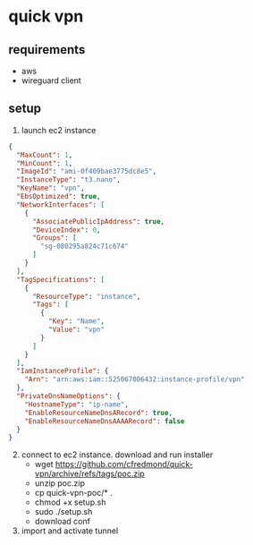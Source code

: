 # quick vpn

## requirements
- aws
- wireguard client

## setup
1. launch ec2 instance
```json
{
  "MaxCount": 1,
  "MinCount": 1,
  "ImageId": "ami-0f409bae3775dc8e5",
  "InstanceType": "t3.nano",
  "KeyName": "vpn",
  "EbsOptimized": true,
  "NetworkInterfaces": [
    {
      "AssociatePublicIpAddress": true,
      "DeviceIndex": 0,
      "Groups": [
        "sg-080295a824c71c674"
      ]
    }
  ],
  "TagSpecifications": [
    {
      "ResourceType": "instance",
      "Tags": [
        {
          "Key": "Name",
          "Value": "vpn"
        }
      ]
    }
  ],
  "IamInstanceProfile": {
    "Arn": "arn:aws:iam::525067006432:instance-profile/vpn"
  },
  "PrivateDnsNameOptions": {
    "HostnameType": "ip-name",
    "EnableResourceNameDnsARecord": true,
    "EnableResourceNameDnsAAAARecord": false
  }
}
```
2. connect to ec2 instance. download and run installer
   - wget https://github.com/cfredmond/quick-vpn/archive/refs/tags/poc.zip
   - unzip poc.zip
   - cp quick-vpn-poc/* .
   - chmod +x setup.sh
   - sudo ./setup.sh
   - download conf
3. import and activate tunnel